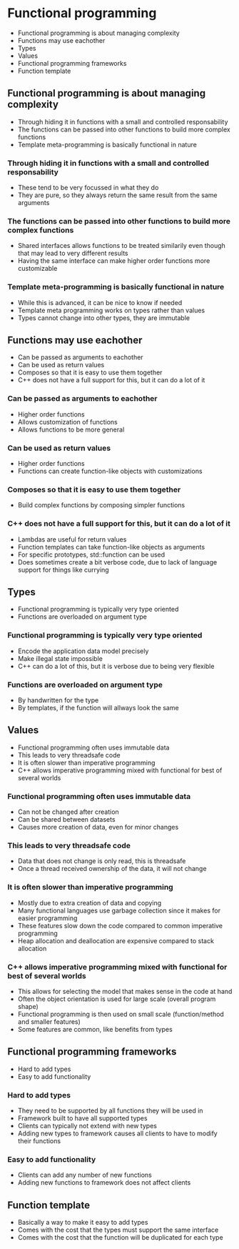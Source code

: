 
# Functional programming
- Functional programming is about managing complexity
- Functions may use eachother
- Types
- Values
- Functional programming frameworks
- Function template


## Functional programming is about managing complexity
- Through hiding it in functions with a small and controlled responsability
- The functions can be passed into other functions to build more complex functions
- Template meta-programming is basically functional in nature

### Through hiding it in functions with a small and controlled responsability
- These tend to be very focussed in what they do
- They are pure, so they always return the same result from the same arguments

### The functions can be passed into other functions to build more complex functions
- Shared interfaces allows functions to be treated similarily even though that may lead to very different results
- Having the same interface can make higher order functions more customizable

### Template meta-programming is basically functional in nature
- While this is advanced, it can be nice to know if needed
- Template meta programming works on types rather than values
- Types cannot change into other types, they are immutable

## Functions may use eachother
- Can be passed as arguments to eachother
- Can be used as return values
- Composes so that it is easy to use them together
- C++ does not have a full support for this, but it can do a lot of it

### Can be passed as arguments to eachother
- Higher order functions
- Allows customization of functions
- Allows functions to be more general

### Can be used as return values
- Higher order functions
- Functions can create function-like objects with customizations

### Composes so that it is easy to use them together
- Build complex functions by composing simpler functions

### C++ does not have a full support for this, but it can do a lot of it
- Lambdas are useful for return values
- Function templates can take function-like objects as arguments
- For specific prototypes, std::function can be used
- Does sometimes create a bit verbose code, due to lack of language support for things like currying


## Types
- Functional programming is typically very type oriented
- Functions are overloaded on argument type

### Functional programming is typically very type oriented
- Encode the application data model precisely
- Make illegal state impossible
- C++ can do a lot of this, but it is verbose due to being very flexible

### Functions are overloaded on argument type
- By handwritten for the type
- By templates, if the function will allways look the same


## Values
- Functional programming often uses immutable data
- This leads to very threadsafe code
- It is often slower than imperative programming
- C++ allows imperative programming mixed with functional for best of several worlds

### Functional programming often uses immutable data
- Can not be changed after creation
- Can be shared between datasets
- Causes more creation of data, even for minor changes

### This leads to very threadsafe code
- Data that does not change is only read, this is threadsafe
- Once a thread received ownership of the data, it will not change

### It is often slower than imperative programming
- Mostly due to extra creation of data and copying
- Many functional languages use garbage collection since it makes for easier programming
- These features slow down the code compared to common imperative programming
- Heap allocation and deallocation are expensive compared to stack allocation

### C++ allows imperative programming mixed with functional for best of several worlds
- This allows for selecting the model that makes sense in the code at hand
- Often the object orientation is used for large scale (overall program shape)
- Functional programming is then used on small scale (function/method and smaller features)
- Some features are common, like benefits from types

## Functional programming frameworks
- Hard to add types
- Easy to add functionality

### Hard to add types
- They need to be supported by all functions they will be used in
- Framework built to have all supported types
- Clients can typically not extend with new types
- Adding new types to framework causes all clients to have to modify their functions

### Easy to add functionality
- Clients can add any number of new functions
- Adding new functions to framework does not affect clients


## Function template
- Basically a way to make it easy to add types
- Comes with the cost that the types must support the same interface
- Comes with the cost that the function will be duplicated for each type
